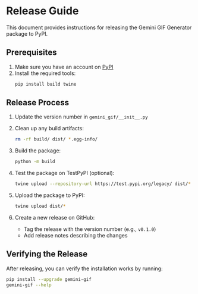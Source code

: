 # Release Guide

This document provides instructions for releasing the Gemini GIF Generator package to PyPI.

## Prerequisites

1. Make sure you have an account on [PyPI](https://pypi.org/)
2. Install the required tools:
   ```bash
   pip install build twine
   ```

## Release Process

1. Update the version number in `gemini_gif/__init__.py`

2. Clean up any build artifacts:
   ```bash
   rm -rf build/ dist/ *.egg-info/
   ```

3. Build the package:
   ```bash
   python -m build
   ```

4. Test the package on TestPyPI (optional):
   ```bash
   twine upload --repository-url https://test.pypi.org/legacy/ dist/*
   ```

5. Upload the package to PyPI:
   ```bash
   twine upload dist/*
   ```

6. Create a new release on GitHub:
   - Tag the release with the version number (e.g., `v0.1.0`)
   - Add release notes describing the changes

## Verifying the Release

After releasing, you can verify the installation works by running:

```bash
pip install --upgrade gemini-gif
gemini-gif --help
``` 